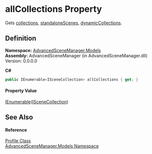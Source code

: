 # allCollections Property


Gets <a href="P_AdvancedSceneManager_Models_Profile_collections">collections</a>, <a href="P_AdvancedSceneManager_Models_Profile_standaloneScenes">standaloneScenes</a>, <a href="P_AdvancedSceneManager_Models_Profile_dynamicCollections">dynamicCollections</a>.



## Definition
**Namespace:** <a href="N_AdvancedSceneManager_Models">AdvancedSceneManager.Models</a>  
**Assembly:** AdvancedSceneManager (in AdvancedSceneManager.dll) Version: 0.0.0.0

**C#**
``` C#
public IEnumerable<ISceneCollection> allCollections { get; }
```



#### Property Value
<a href="https://learn.microsoft.com/dotnet/api/system.collections.generic.ienumerable-1" target="_blank" rel="noopener noreferrer">IEnumerable</a>(<a href="T_AdvancedSceneManager_Models_ISceneCollection">ISceneCollection</a>)

## See Also


#### Reference
<a href="T_AdvancedSceneManager_Models_Profile">Profile Class</a>  
<a href="N_AdvancedSceneManager_Models">AdvancedSceneManager.Models Namespace</a>  

